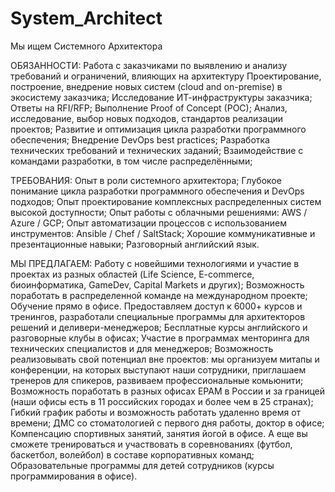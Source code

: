 # System_Architect

Мы ищем Системного Архитектора 

ОБЯЗАННОСТИ:
Работа с заказчиками по выявлению и анализу требований и ограничений, влияющих на архитектуру
Проектирование, построение, внедрение новых систем (cloud and on-premise) в экосистему заказчика;
Исследование ИТ-инфраструктуры заказчика;
Ответы на RFI/RFP;
Выполнение Proof of Concept (POC);
Анализ, исследование, выбор новых подходов, стандартов реализации проектов;
Развитие и оптимизация цикла разработки программного обеспечения;
Внедрение DevOps best practices;
Разработка технических требований и технических заданий;
Взаимодействие с командами разработки, в том числе распределёнными;

ТРЕБОВАНИЯ:
Опыт в роли системного архитектора;
Глубокое понимание цикла разработки программного обеспечения и DevOps подходов;
Опыт проектирование комплексных распределенных систем высокой доступности;
Опыт работы с облачными решениями: AWS / Azure / GCP;
Опыт автоматизации процессов с использованием инструментов: Ansible / Chef / SaltStack;
Хорошие коммуникативные и презентационные навыки;
Разговорный английский язык.

МЫ ПРЕДЛАГАЕМ:
Работу с новейшими технологиями и участие в проектах из разных областей (Life Science, E-commerce, биоинформатика, GameDev, Capital Markets и других);
Возможность поработать в распределенной команде на международном проекте;
Обучение прямо в офисе. Предоставляем доступ к 6000+ курсов и тренингов, разработали специальные программы для архитекторов решений и деливери-менеджеров;
Бесплатные курсы английского и разговорные клубы в офисах;
Участие в программах менторинга для технических специалистов и для менеджеров;
Возможность реализовывать свой потенциал вне проектов: мы организуем митапы и конференции, на которых выступают наши сотрудники, приглашаем тренеров для спикеров, развиваем профессиональные комьюнити;
Возможность поработать в разных офисах ЕРАМ в России и за границей (наши офисы есть в 11 российских городах и более чем в 25 странах);
Гибкий график работы и возможность работать удаленно время от времени;
ДМС со стоматологией с первого дня работы, доктор в офисе;
Компенсацию спортивных занятий, занятия йогой в офисе. А еще вы сможете тренироваться и участвовать в соревнованиях (футбол, баскетбол, волейбол) в составе корпоративных команд;
Образовательные программы для детей сотрудников (курсы программирования в офисе).
